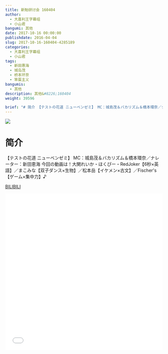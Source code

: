 ```yaml
---
title: 新勉研讨会 160404
author: 
  - 大喜利王字幕组
  - 小山君
bangumi: 其他
date: 2017-10-16 00:00:00
publishdate: 2016-04-04
slug: 2017-10-16-160404-4285189
categories: 
  - 大喜利王字幕组
  - 小山君
tags: 
  - 新田惠海
  - 城岛茂
  - 桥本环奈
  - 笨蛋主义
bangumis: 
  - 其他
description: 其他&#8226;160404
weight: 39596

brief: "# 简介 【テストの花道 ニューベンゼミ】 MC：城島茂＆バカリズム＆橋本環奈／ナレーター：新田恵海 今回の動画は！大関れいか・ほくぴー・RedJoker【6秒×英語】／まこみな【双子ダンス×生物】／松本岳【イケメン×古文】／Fischer's【ゲーム×集中力】♪"
---
```


![](https://i.imgur.com/WzcGqXt.jpg)

# 简介  
 【テストの花道 ニューベンゼミ】
MC：城島茂＆バカリズム＆橋本環奈／ナレーター：新田恵海
今回の動画は！大関れいか・ほくぴー・RedJoker【6秒×英語】／まこみな【双子ダンス×生物】／松本岳【イケメン×古文】／Fischer\'s【ゲーム×集中力】♪

  [BILIBILI](https://www.bilibili.com/video/av4285189/)


<div class="vcontainer">  <iframe class='video' src="//www.bilibili.com/blackboard/player.html?aid=4285189" width="100%" height="500" frameborder="0" allowfullscreen="allowfullscreen"></iframe></div>
